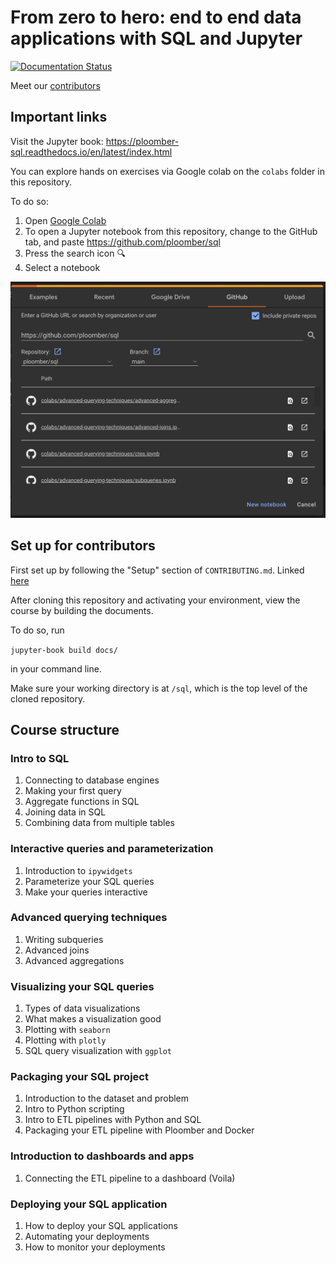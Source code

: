 # From zero to hero: end to end data applications with SQL and Jupyter

[![Documentation Status](https://readthedocs.org/projects/ploomber-sql/badge/?version=latest)](https://ploomber-sql.readthedocs.io/en/latest/?badge=latest)

Meet our [contributors](https://github.com/ploomber/sql/blob/main/docs/contributors/contributors.md)

## Important links

Visit the Jupyter book: https://ploomber-sql.readthedocs.io/en/latest/index.html 

You can explore hands on exercises via Google colab on the `colabs` folder in this repository.

To do so:

1. Open [Google Colab](https://colab.research.google.com/)
2. To open a Jupyter notebook from this repository, change to the GitHub tab, and paste https://github.com/ploomber/sql
3. Press the search icon 🔍
4. Select a notebook

![](sql-ploomber-colab.png)

## Set up for contributors

First set up by following the "Setup" section of `CONTRIBUTING.md`. Linked [here](https://github.com/ploomber/sql/blob/main/CONTRIBUTING.md)

After cloning this repository and activating your environment, view the course by building the documents. 

To do so, run 

`jupyter-book build docs/` 

in your command line. 

Make sure your working directory is at `/sql`, which is the top level of the cloned repository.

## Course structure

### Intro to SQL

1. Connecting to database engines
2. Making your first query
3. Aggregate functions in SQL
4. Joining data in SQL
5. Combining data from multiple tables 

### Interactive queries and parameterization

1. Introduction to `ipywidgets`
2. Parameterize your SQL queries
3. Make your queries interactive

### Advanced querying techniques

1. Writing subqueries
2. Advanced joins
3. Advanced aggregations

### Visualizing your SQL queries

1. Types of data visualizations
2. What makes a visualization good
3. Plotting with `seaborn`
4. Plotting with `plotly`
5. SQL query visualization with `ggplot`


### Packaging your SQL project

1. Introduction to the dataset and problem
2. Intro to Python scripting
3. Intro to ETL pipelines with Python and SQL
4. Packaging your ETL pipeline with Ploomber and Docker

### Introduction to dashboards and apps

1. Connecting the ETL pipeline to a dashboard (Voila)

### Deploying your SQL application

1. How to deploy your SQL applications
2. Automating your deployments
3. How to monitor your deployments 


